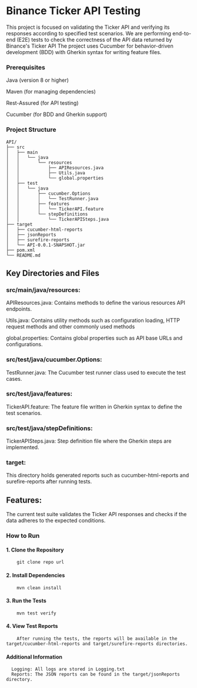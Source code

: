 # Binance Ticker API Testing


This project is focused on validating the Ticker API and verifying its responses according to specified test scenarios. 
We are performing end-to-end (E2E) tests to check the correctness of the API data returned by Binance's Ticker API 
The project uses Cucumber for behavior-driven development (BDD) with Gherkin syntax for writing feature files.


### Prerequisites
Java (version 8 or higher)

Maven (for managing dependencies)

Rest-Assured (for API testing)

Cucumber (for BDD and Gherkin support)

### Project Structure

```
API/
├── src
│   ├── main
│   │   └── java
│   │       └── resources
│   │           ├── APIResources.java
│   │           ├── Utils.java
│   │           └── global.properties
│   ├── test
│   │   └── java
│   │       ├── cucumber.Options
│   │       │   └── TestRunner.java
│   │       ├── features
│   │       │   └── TickerAPI.feature
│   │       └── stepDefinitions
│   │           └── TickerAPISteps.java
├── target
│   ├── cucumber-html-reports
│   ├── jsonReports
│   ├── surefire-reports
│   └── API-0.0.1-SNAPSHOT.jar
├── pom.xml
└── README.md
```

## Key Directories and Files

### src/main/java/resources:
APIResources.java: Contains methods to define the various resources API endpoints.

Utils.java: Contains utility methods such as configuration loading, HTTP request methods and other commonly used methods

global.properties: Contains global properties such as API base URLs and configurations.


### src/test/java/cucumber.Options:
TestRunner.java: The Cucumber test runner class used to execute the test cases.

### src/test/java/features:
TickerAPI.feature: The feature file written in Gherkin syntax to define the test scenarios.


### src/test/java/stepDefinitions:
TickerAPISteps.java: Step definition file where the Gherkin steps are implemented.

### target: 
This directory holds generated reports such as cucumber-html-reports and surefire-reports after running tests.

## Features:
The current test suite validates the Ticker API responses and checks if the data adheres to the expected conditions.

### How to Run

#### 1. Clone the Repository
   
        git clone repo url

#### 2. Install Dependencies

        mvn clean install

#### 3. Run the Tests

        mvn test verify

#### 4. View Test Reports
   
        After running the tests, the reports will be available in the target/cucumber-html-reports and target/surefire-reports directories.

#### Additional Information
      Logging: All logs are stored in Logging.txt
      Reports: The JSON reports can be found in the target/jsonReports directory.
